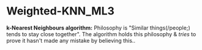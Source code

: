 # Weighted-KNN_ML3
**k-Nearest Neighbours algorithm:** Philosophy is "Similar things(/people;) tends to stay close together". The algorithm holds this philosophy & _tries_ to prove it hasn't made any mistake by believing this..
